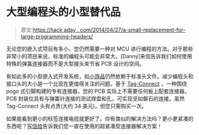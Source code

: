# 大型编程头的小型替代品

> 原文:[https://hack aday . com/2014/04/27/a-small-replacement-for-large-programming-headers/](https://hackaday.com/2014/04/27/a-small-replacement-for-large-programming-headers/)

无论您的嵌入式项目有多小，您仍然需要一种对 MCU 进行编程的方法。对于那些非常小的项目来说，标准的编程头可能会非常大。[Danny]来信告诉我们如何使用特殊的弹簧连接器而不是大型接头来节省 PCB 设计的空间。

有如此多的小型嵌入式开发系统，如[小饰品](https://learn.adafruit.com/introducing-trinket)仍然依赖于标准头文件。减少编程头和接口头的大小是一个比现在更值得关注的问题。基于 [Tag-Connect](http://www.tag-connect.com/) ，一种围绕 pogo 式引脚构建的专有连接器，您的 PCB 实际上不需要任何板上配套连接器。PCB 封装仅具有与弹簧针连接的测试焊盘和孔，可实现坚如磐石的连接。虽然 Tag-Connect 头有点贵(大约 34 美元)，但您只需购买一次。

如果能看到更小的标签连接电缆就更好了。你有类似的解决方法吗？更小更紧凑的东西呢？[写信给](http://hackaday.com/contact-hack-a-day/)告诉我们您一直在使用的超紧凑型连接器解决方案！